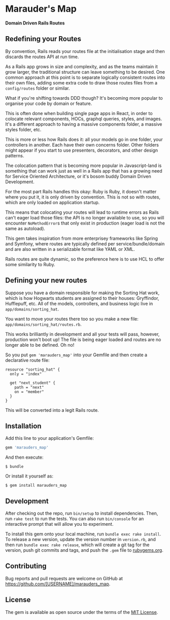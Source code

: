 # Marauder's Map

**Domain Driven Rails Routes**


## Redefining your Routes

By convention, Rails reads your routes file at the initialisation stage and
then discards the routes API at run time. 

As a Rails app grows in size and complexity, and as the teams maintain it grow
larger, the traditional structure can leave something to be desired. One common
approach at this point is to separate logically consistent routes into their own
files, adding some extra code to draw those routes files from a `config/routes`
folder or similar.

What if you're shifting towards DDD though? It's becoming more popular to
organise your code by domain or feature. 

This is often done when building single page apps in React, in order to colocate
relevant components, HOCs, graphql queries, styles, and images. It's a different
approach to having a massive components folder, a massive styles folder, etc.

This is more or less how Rails does it: all your models go in one folder, your
controllers in another. Each have their own concerns folder. Other folders might
appear if you start to use presenters, decorators, and other design patterns.

The colocation pattern that is becoming more popular in Javascript-land is
something that can work just as well in a Rails app that has a growing need for
Service Oriented Architecture, or it's bosom buddy Domain Driven Development.

For the most part Rails handles this okay: Ruby is Ruby, it doesn't matter where
you put it, it is only driven by convention. This is not so with routes, which
are only loaded on application startup.

This means that colocating your routes will lead to runtime errors as Rails
can't eager load those files: the API is no longer available to use, so you will
encounter `NoMethodError`s that only exist in production (eager load is not the
same as autoload).

This gem takes inspiration from more enterprisey frameworks like Spring and
Symfony, where routes are typically defined per service/bundle/domain and are
also written in a serializable format like YAML or XML.

Rails routes are quite dynamic, so the preference here is to use HCL to offer
some similarity to Ruby.

## Defining your new routes

Suppose you have a domain responsible for making the Sorting Hat work, which is
how Hogwarts students are assigned to their houses: Gryffindor, Hufflepuff, etc.
All of the models, controllers, and business logic live in
`app/domains/sorting_hat`.

You want to move your routes there too so you make a new file:
`app/domains/sorting_hat/routes.rb`.

This works brilliantly in development and all your tests will pass, however,
production won't boot up! The file is being eager loaded and routes are no
longer able to be defined. Oh no!

So you put `gem 'marauders_map'` into your Gemfile and then create a declarative
route file:

``` hcl
resource "sorting_hat" {
  only = "index"
  
  get "next_student" {
    path = "next"
    on = "member"
  }
}
```

This will be converted into a legit Rails route.

## Installation

Add this line to your application's Gemfile:

```ruby
gem 'marauders_map'
```

And then execute:

    $ bundle

Or install it yourself as:

    $ gem install marauders_map


## Development

After checking out the repo, run `bin/setup` to install dependencies. Then, run `rake test` to run the tests. You can also run `bin/console` for an interactive prompt that will allow you to experiment.

To install this gem onto your local machine, run `bundle exec rake install`. To release a new version, update the version number in `version.rb`, and then run `bundle exec rake release`, which will create a git tag for the version, push git commits and tags, and push the `.gem` file to [rubygems.org](https://rubygems.org).

## Contributing

Bug reports and pull requests are welcome on GitHub at https://github.com/[USERNAME]/marauders_map.

## License

The gem is available as open source under the terms of the [MIT License](https://opensource.org/licenses/MIT).
